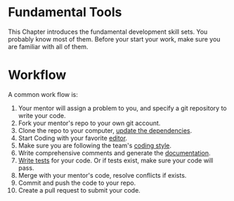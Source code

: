 # Fundamental Tools

This Chapter introduces the fundamental development skill sets. You probably know most of them.  Before your start your work, make sure you are familiar with all of them.

# Workflow

A common work flow is:

1. Your mentor will assign a problem to you, and specify a git repository to write your code.
2. Fork your mentor's repo to your own git account.
3. Clone the repo to your computer, [update the dependencies](/chapter1/dependency.md).
4. Start Coding with your favorite [editor](/chapter1/editor.md).
5. Make sure you are following the team's [coding style](/chapter1/style.md).
6. Write comprehensive comments and generate the [documentation](/chapter1/documentation.md).
7. [Write tests](/chapter1/test.md) for your code. Or if tests exist, make sure your code will pass.
8. Merge with your mentor's code, resolve conflicts if exists.
9. Commit and push the code to your repo.
10. Create a pull request to submit your code. 

# 



